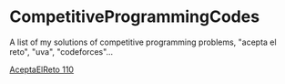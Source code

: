 # CompetitiveProgrammingCodes
A list of my solutions of competitive programming problems, "acepta el reto", "uva", "codeforces"...

[AceptaElReto 110](./problems/aer110/src/Main.java)
